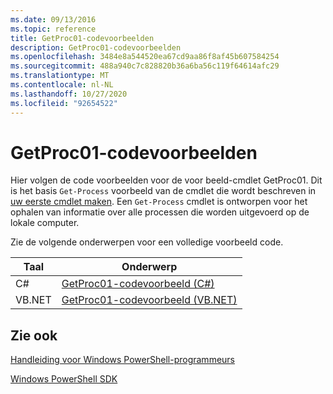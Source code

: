 ```yaml
---
ms.date: 09/13/2016
ms.topic: reference
title: GetProc01-codevoorbeelden
description: GetProc01-codevoorbeelden
ms.openlocfilehash: 3484e8a544520ea67cd9aa86f8af45b607584254
ms.sourcegitcommit: 488a940c7c828820b36a6ba56c119f64614afc29
ms.translationtype: MT
ms.contentlocale: nl-NL
ms.lasthandoff: 10/27/2020
ms.locfileid: "92654522"
---
```

# <a name="getproc01-code-samples"></a>GetProc01-codevoorbeelden

Hier volgen de code voorbeelden voor de voor beeld-cmdlet GetProc01. Dit is het basis `Get-Process` voorbeeld van de cmdlet die wordt beschreven in [uw eerste cmdlet maken](../cmdlet/creating-a-cmdlet-without-parameters.md). Een `Get-Process` cmdlet is ontworpen voor het ophalen van informatie over alle processen die worden uitgevoerd op de lokale computer.

Zie de volgende onderwerpen voor een volledige voorbeeld code.

|Taal|Onderwerp|
|--------------|-----------|
|C#|[GetProc01-codevoorbeeld (C#)](./getproc01-csharp-sample-code.md)|
|VB.NET|[GetProc01-codevoorbeeld (VB.NET)](./getproc01-vb-net-sample-code.md)|

## <a name="see-also"></a>Zie ook

[Handleiding voor Windows PowerShell-programmeurs](./windows-powershell-programmer-s-guide.md)

[Windows PowerShell SDK](../windows-powershell-reference.md)
